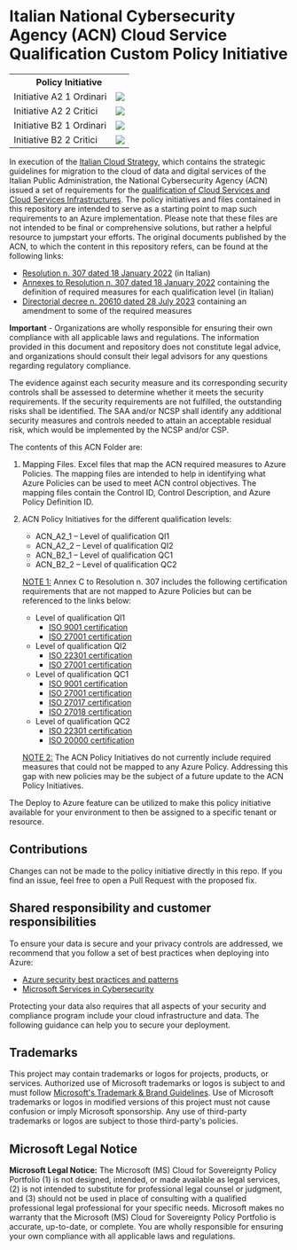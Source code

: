 # Italian National Cybersecurity Agency (ACN) Cloud Service Qualification Custom Policy Initiative
<table>
    <tr>
        <th colspan='2' style='text-align:center'>Policy Initiative</th>
    </tr>
    <tr>
        <td>Initiative A2 1 Ordinari</td>
        <td>
                <a href=https://portal.azure.com/#create/Microsoft.Template/uri/https%3A%2F%2Fraw.githubusercontent.com%2FAzure%2Findustry-policy-portfolio%2Frefs%2Fheads%2Fmain%2Fcloud-for-sovereignty%2FARMTemplates%2FInitiative%20A2_1_Ordinari.json target=_blank>
                    <img src=https://aka.ms/deploytoazurebutton/>
                </a>
                </td>
    </tr>
    <tr>
        <td>Initiative A2 2 Critici</td>
        <td>
                <a href=https://portal.azure.com/#create/Microsoft.Template/uri/https%3A%2F%2Fraw.githubusercontent.com%2FAzure%2Findustry-policy-portfolio%2Frefs%2Fheads%2Fmain%2Fcloud-for-sovereignty%2FARMTemplates%2FInitiative%20A2_2_Critici.json target=_blank>
                    <img src=https://aka.ms/deploytoazurebutton/>
                </a>
                </td>
    </tr>
    <tr>
        <td>Initiative B2 1 Ordinari</td>
        <td>
                <a href=https://portal.azure.com/#create/Microsoft.Template/uri/https%3A%2F%2Fraw.githubusercontent.com%2FAzure%2Findustry-policy-portfolio%2Frefs%2Fheads%2Fmain%2Fcloud-for-sovereignty%2FARMTemplates%2FInitiative%20B2_1_Ordinari.json target=_blank>
                    <img src=https://aka.ms/deploytoazurebutton/>
                </a>
                </td>
    </tr>
    <tr>
        <td>Initiative B2 2 Critici</td>
        <td>
                <a href=https://portal.azure.com/#create/Microsoft.Template/uri/https%3A%2F%2Fraw.githubusercontent.com%2FAzure%2Findustry-policy-portfolio%2Frefs%2Fheads%2Fmain%2Fcloud-for-sovereignty%2FARMTemplates%2FInitiative%20B2_2_Critici.json target=_blank>
                    <img src=https://aka.ms/deploytoazurebutton/>
                </a>
                </td>
    </tr>
</table>

In execution of the [Italian Cloud Strategy](https://www.acn.gov.it/en/strategia/strategia-cloud-italia), which contains the strategic guidelines for migration to the cloud of data and digital services of the Italian Public Administration, the National Cybersecurity Agency (ACN) issued a set of requirements for the [qualification of Cloud Services and Cloud Services Infrastructures](https://www.acn.gov.it/en/strategia/strategia-cloud-italia/qualificazione-cloud). 
The policy initiatives and files contained in this repository are intended to serve as a starting point to map such requirements to an Azure implementation. Please note that these files are not intended to be final or comprehensive solutions, but rather a helpful resource to jumpstart your efforts.
The original documents published by the ACN, to which the content in this repository refers, can be found at the following links:
* [Resolution n. 307 dated 18 January 2022](https://assets.innovazione.gov.it/1642694131-det_307_cloud_ulteriorilerqc_20220118.pdf) (in Italian)
* [Annexes to Resolution n. 307 dated 18 January 2022](https://assets.innovazione.gov.it/1642754054-all1det307acn.pdf) containing the definition of required measures for each qualification level (in Italian)
* [Directorial decree n. 20610 dated 28 July 2023](https://www.acn.gov.it/documents/trasparenza/atti-generali/Decreto%2020610_2023.pdf) containing an amendment to some of the required measures

**Important** - Organizations are wholly responsible for ensuring their own compliance with all applicable laws and regulations. The information provided in this document and repository does not constitute legal advice, and organizations should consult their legal advisors for any questions regarding regulatory compliance.

The evidence against each security measure and its corresponding security controls shall be assessed to determine whether it meets the security requirements. If the security requirements are not fulfilled, the outstanding risks shall be identified. The SAA and/or NCSP shall identify any additional security measures and controls needed to attain an acceptable residual risk, which would be implemented by the NCSP and/or CSP.

The contents of this ACN Folder are:

1. Mapping Files. Excel files that map the ACN required measures to Azure Policies. The mapping files are intended to help in identifying what Azure Policies can be used to meet ACN control objectives. The mapping files contain the Control ID, Control Description, and Azure Policy Definition ID.
1. ACN Policy Initiatives for the different qualification levels:
    * ACN_A2_1 – Level of qualification QI1
    * ACN_A2_2 – Level of qualification QI2
    * ACN_B2_1 – Level of qualification QC1
    * ACN_B2_2 – Level of qualification QC2
    
    <u>NOTE 1:</u> Annex C to Resolution n. 307 includes the following certification requirements that are not mapped to Azure Policies but can be referenced to the links below:
    * Level of qualification QI1
        * [ISO 9001 certification](https://learn.microsoft.com/azure/compliance/offerings/offering-iso-9001)
        * [ISO 27001 certification](https://learn.microsoft.com/compliance/regulatory/offering-iso-27001)
    * Level of qualification QI2
        * [ISO 22301 certification](https://learn.microsoft.com/azure/compliance/offerings/offering-iso-22301)
        * [ISO 27001 certification](https://learn.microsoft.com/azure/compliance/offerings/offering-iso-27001)
    * Level of qualification QC1
        * [ISO 9001 certification](https://learn.microsoft.com/azure/compliance/offerings/offering-iso-9001)
        * [ISO 27001 certification](https://learn.microsoft.com/compliance/regulatory/offering-iso-27001)
        * [ISO 27017 certification](https://learn.microsoft.com/azure/compliance/offerings/offering-iso-27017)
        * [ISO 27018 certification](https://learn.microsoft.com/azure/compliance/offerings/offering-iso-27018)
    * Level of qualification QC2
        * [ISO 22301 certification](https://learn.microsoft.com/azure/compliance/offerings/offering-iso-22301)
        * [ISO 20000 certification](https://learn.microsoft.com/azure/compliance/offerings/offering-iso-20000-1)
        

    <u>NOTE 2:</u> The ACN Policy Initiatives do not currently include required measures that could not be mapped to any Azure Policy. Addressing this gap with new policies may be the subject of a future update to the ACN Policy Initiatives.

The Deploy to Azure feature can be utilized to make this policy initiative available for your environment to then be assigned to a specific tenant or resource. 

## Contributions

Changes can not be made to the policy initiative directly in this repo. If you find an issue, feel free to open a Pull Request with the proposed fix.

## Shared responsibility and customer responsibilities

To ensure your data is secure and your privacy controls are addressed, we recommend that you follow a set of best practices when deploying into Azure:

* [Azure security best practices and patterns](https://learn.microsoft.com/azure/security/fundamentals/best-practices-and-patterns)
* [Microsoft Services in Cybersecurity](https://learn.microsoft.com/azure/security/fundamentals/cyber-services)

Protecting your data also requires that all aspects of your security and compliance program include your cloud infrastructure and data. 
The following guidance can help you to secure your deployment.

## Trademarks

This project may contain trademarks or logos for projects, products, or services. Authorized use of Microsoft 
trademarks or logos is subject to and must follow 
[Microsoft's Trademark & Brand Guidelines](https://www.microsoft.com/legal/intellectualproperty/trademarks/usage/general).
Use of Microsoft trademarks or logos in modified versions of this project must not cause confusion or imply Microsoft sponsorship.
Any use of third-party trademarks or logos are subject to those third-party's policies.

## Microsoft Legal Notice

**Microsoft Legal Notice:** The Microsoft (MS) Cloud for Sovereignty Policy Portfolio (1) is not designed, intended, or made available as legal services, (2) is not intended to substitute for professional legal counsel or judgment, and (3) should not be used in place of consulting with a qualified professional legal professional for your specific needs. Microsoft makes no warranty that the Microsoft (MS) Cloud for Sovereignty Policy Portfolio is accurate, up-to-date, or complete. You are wholly responsible for ensuring your own compliance with all applicable laws and regulations. 

